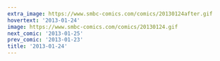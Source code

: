 ```yaml
---
extra_image: https://www.smbc-comics.com/comics/20130124after.gif
hovertext: '2013-01-24'
image: https://www.smbc-comics.com/comics/20130124.gif
next_comic: '2013-01-25'
prev_comic: '2013-01-23'
title: '2013-01-24'
---
```


